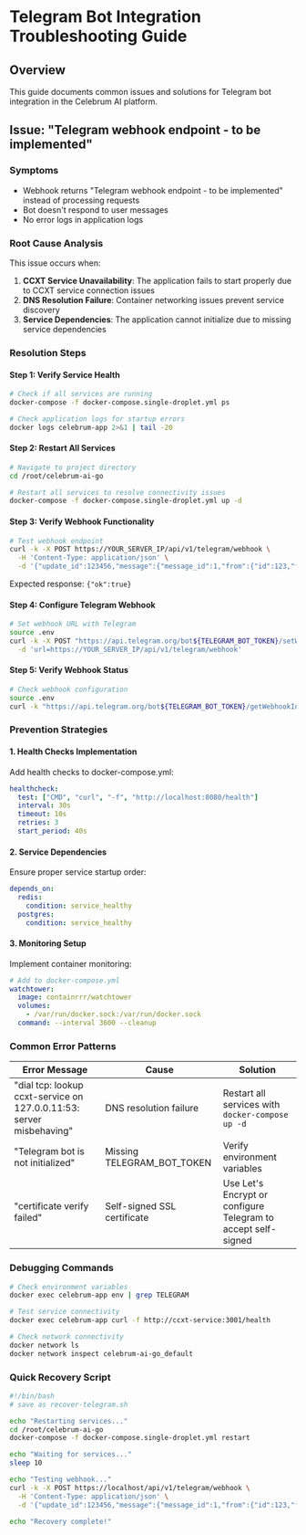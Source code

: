 # Telegram Bot Integration Troubleshooting Guide

## Overview
This guide documents common issues and solutions for Telegram bot integration in the Celebrum AI platform.

## Issue: "Telegram webhook endpoint - to be implemented"

### Symptoms
- Webhook returns "Telegram webhook endpoint - to be implemented" instead of processing requests
- Bot doesn't respond to user messages
- No error logs in application logs

### Root Cause Analysis
This issue occurs when:
1. **CCXT Service Unavailability**: The application fails to start properly due to CCXT service connection issues
2. **DNS Resolution Failure**: Container networking issues prevent service discovery
3. **Service Dependencies**: The application cannot initialize due to missing service dependencies

### Resolution Steps

#### Step 1: Verify Service Health
```bash
# Check if all services are running
docker-compose -f docker-compose.single-droplet.yml ps

# Check application logs for startup errors
docker logs celebrum-app 2>&1 | tail -20
```

#### Step 2: Restart All Services
```bash
# Navigate to project directory
cd /root/celebrum-ai-go

# Restart all services to resolve connectivity issues
docker-compose -f docker-compose.single-droplet.yml up -d
```

#### Step 3: Verify Webhook Functionality
```bash
# Test webhook endpoint
curl -k -X POST https://YOUR_SERVER_IP/api/v1/telegram/webhook \
  -H 'Content-Type: application/json' \
  -d '{"update_id":123456,"message":{"message_id":1,"from":{"id":123,"first_name":"Test"},"chat":{"id":123,"type":"private"},"date":1609459200,"text":"/start"}}'
```

Expected response: `{"ok":true}`

#### Step 4: Configure Telegram Webhook
```bash
# Set webhook URL with Telegram
source .env
curl -k -X POST "https://api.telegram.org/bot${TELEGRAM_BOT_TOKEN}/setWebhook" \
  -d 'url=https://YOUR_SERVER_IP/api/v1/telegram/webhook'
```

#### Step 5: Verify Webhook Status
```bash
# Check webhook configuration
source .env
curl -k "https://api.telegram.org/bot${TELEGRAM_BOT_TOKEN}/getWebhookInfo"
```

### Prevention Strategies

#### 1. Health Checks Implementation
Add health checks to docker-compose.yml:
```yaml
healthcheck:
  test: ["CMD", "curl", "-f", "http://localhost:8080/health"]
  interval: 30s
  timeout: 10s
  retries: 3
  start_period: 40s
```

#### 2. Service Dependencies
Ensure proper service startup order:
```yaml
depends_on:
  redis:
    condition: service_healthy
  postgres:
    condition: service_healthy
```

#### 3. Monitoring Setup
Implement container monitoring:
```yaml
# Add to docker-compose.yml
watchtower:
  image: containrrr/watchtower
  volumes:
    - /var/run/docker.sock:/var/run/docker.sock
  command: --interval 3600 --cleanup
```

### Common Error Patterns

| Error Message | Cause | Solution |
|---------------|-------|----------|
| "dial tcp: lookup ccxt-service on 127.0.0.11:53: server misbehaving" | DNS resolution failure | Restart all services with `docker-compose up -d` |
| "Telegram bot is not initialized" | Missing TELEGRAM_BOT_TOKEN | Verify environment variables |
| "certificate verify failed" | Self-signed SSL certificate | Use Let's Encrypt or configure Telegram to accept self-signed |

### Debugging Commands

```bash
# Check environment variables
docker exec celebrum-app env | grep TELEGRAM

# Test service connectivity
docker exec celebrum-app curl -f http://ccxt-service:3001/health

# Check network connectivity
docker network ls
docker network inspect celebrum-ai-go_default
```

### Quick Recovery Script
```bash
#!/bin/bash
# save as recover-telegram.sh

echo "Restarting services..."
cd /root/celebrum-ai-go
docker-compose -f docker-compose.single-droplet.yml restart

echo "Waiting for services..."
sleep 10

echo "Testing webhook..."
curl -k -X POST https://localhost/api/v1/telegram/webhook \
  -H 'Content-Type: application/json' \
  -d '{"update_id":123456,"message":{"message_id":1,"from":{"id":123,"first_name":"Test"},"chat":{"id":123,"type":"private"},"date":1609459200,"text":"/start"}}'

echo "Recovery complete!"
```